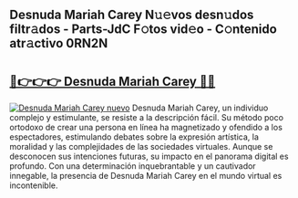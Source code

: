## Desnuda Mariah Carey N𝚞𝚎vos desn𝚞dos filtr𝚊dos - Parts-JdC F𝚘tos vid𝚎o - C𝚘ntenido atr𝚊ctivo 0RN2N

# <h2><a href="http://mbbw5v.tromn.icu/?c=Desnuda+Mariah+Carey">🔗👉👉👉 Desnuda Mariah Carey 🔗🔗</a></h2>

[![Desnuda Mariah Carey nuevo](https://i.imgur.com/pEAQMta.gif)](http://mbbw5v.tromn.icu/?c=Desnuda+Mariah+Carey)
Desnuda Mariah Carey, un individuo complejo y estimulante, se resiste a la descripción fácil. Su método poco ortodoxo de crear una persona en línea ha magnetizado y ofendido a los espectadores, estimulando debates sobre la expresión artística, la moralidad y las complejidades de las sociedades virtuales. Aunque se desconocen sus intenciones futuras, su impacto en el panorama digital es profundo. Con una determinación inquebrantable y un cautivador innegable, la presencia de Desnuda Mariah Carey en el mundo virtual es incontenible.
